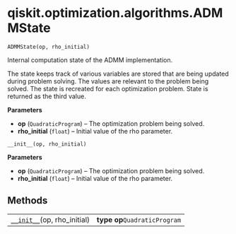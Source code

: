 # qiskit.optimization.algorithms.ADMMState

`ADMMState(op, rho_initial)`

Internal computation state of the ADMM implementation.

The state keeps track of various variables are stored that are being updated during problem solving. The values are relevant to the problem being solved. The state is recreated for each optimization problem. State is returned as the third value.

**Parameters**

*   **op** (`QuadraticProgram`) – The optimization problem being solved.
*   **rho\_initial** (`float`) – Initial value of the rho parameter.

`__init__(op, rho_initial)`

**Parameters**

*   **op** (`QuadraticProgram`) – The optimization problem being solved.
*   **rho\_initial** (`float`) – Initial value of the rho parameter.

## Methods

|                                                                                                                                        |                               |
| -------------------------------------------------------------------------------------------------------------------------------------- | ----------------------------- |
| [`__init__`](#qiskit.optimization.algorithms.ADMMState.__init__ "qiskit.optimization.algorithms.ADMMState.__init__")(op, rho\_initial) | **type op**`QuadraticProgram` |
